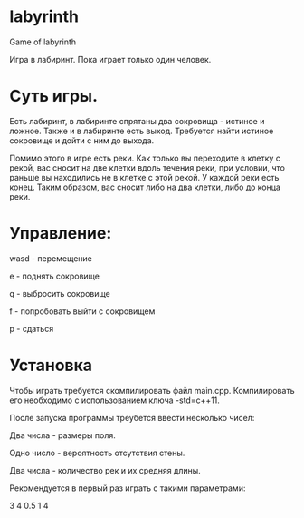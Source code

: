 # labyrinth
Game of labyrinth

Игра в лабиринт. Пока играет только один человек. 

# Суть игры.

Есть лабиринт, в лабиринте спрятаны два сокровища - истиное и ложное. Также и в лабиринте есть выход. Требуется найти истиное сокровище и дойти с ним до выхода.

Помимо этого в игре есть реки. Как только вы переходите в клетку с рекой, вас сносит на две клетки вдоль течения реки, при условии, что раньше вы находились не в клетке с этой рекой. У каждой реки есть конец. Таким образом, вас сносит либо на два клетки, либо до конца реки.

# Управление:

wasd - перемещение

e - поднять сокровище

q - выбросить сокровище

f - попробовать выйти с сокровищем

p - сдаться

# Установка

Чтобы играть требуется скомпилировать файл main.cpp. Компилировать его необходимо с использованием ключа -std=c++11. 

После запуска программы треубется ввести несколько чисел:

Два числа - размеры поля.

Одно число - вероятность отсутствия стены.

Два числа - количество рек и их средняя длины.

Рекомендуется в первый раз играть с такими параметрами:

3 4
0.5
1 4
